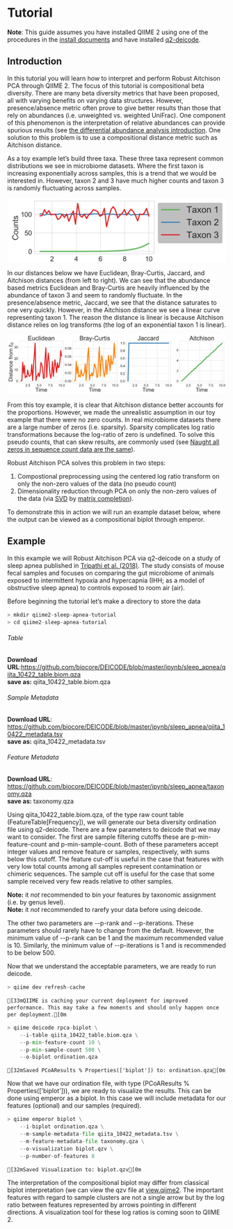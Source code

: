 
# Tutorial 

**Note**: This guide assumes you have installed QIIME 2 using one of the procedures in the [install documents](https://docs.qiime2.org/2019.1/install/) and have installed [q2-deicode](https://library.qiime2.org/plugins/q2-deicode).


## Introduction 

In this tutorial you will learn how to interpret and perform Robust Aitchison PCA through QIIME 2. The focus of this tutorial is compositional beta diversity. There are many beta diversity metrics that have been proposed, all with varying benefits on varying data structures. However, presence/absence metric often prove to give better results than those that rely on abundances (i.e. unweighted vs. weighted UniFrac). One component of this phenomenon is the interpretation of relative abundances can provide spurious results (see [the differential abundance analysis introduction](https://docs.qiime2.org/2019.1/tutorials/gneiss/). One solution to this problem is to use a compositional distance metric such as Aitchison distance. 


As a toy example let’s build three taxa. These three taxa represent common distributions we see in microbiome datasets. Where the first taxon is increasing exponentially across samples, this is a trend that we would be interested in. However, taxon 2 and 3 have much higher counts and taxon 3 is randomly fluctuating across samples.  

![T1](img/T1.png)

In our distances below we have Euclidean, Bray-Curtis, Jaccard, and Aitchison distances (from left to right). We can see that the abundance based metrics Euclidean and Bray-Curtis are heavily influenced by the abundance of taxon 3 and seem to randomly fluctuate. In the presence/absence metric, Jaccard, we see that the distance saturates to one very quickly. However, in the Aitchison distance we see a linear curve representing taxon 1. The reason the distance is linear is because Aitchison distance relies on log transforms (the log of an exponential taxon 1 is linear). 


![T2](img/T2.png)


From this toy example, it is clear that Aitchison distance better accounts for the proportions. However, we made the unrealistic assumption in our toy example that there were no zero counts. In real microbiome datasets there are a large number of zeros (i.e. sparsity). Sparsity complicates log ratio transformations because the log-ratio of zero is undefined. To solve this pseudo counts, that can skew results, are commonly used (see [Naught all zeros in sequence count data are the same](https://www.biorxiv.org/content/10.1101/477794v1)). 

Robust Aitchison PCA solves this problem in two steps:

1.	Compostional preprocessing using the centered log ratio transform on only the non-zero values of the data (no pseudo count)
2.	Dimensionality reduction through PCA on only the non-zero values of the data (via [SVD]( https://en.wikipedia.org/wiki/Singular_value_decomposition) by [matrix completion]( https://arxiv.org/pdf/0906.2027.pdf)). 

To demonstrate this in action we will run an example dataset below, where the output can be viewed as a compositional biplot through emperor. 

## Example 

In this example we will Robust Aitchison PCA via q2-deicode on a study of sleep apnea published in [Tripathi et al. (2018)](https://msystems.asm.org/content/3/3/e00020-18). The study consists of mouse fecal samples and focuses on comparing the gut microbiome of animals exposed to intermittent hypoxia and hypercapnia (IHH; as a model of obstructive sleep apnea) to controls exposed to room air (air). 

Before beginning the tutorial let’s make a directory to store the data


```python
> mkdir qiime2-sleep-apnea-tutorial
> cd qiime2-sleep-apnea-tutorial
```


###### Table
**Download URL**:https://github.com/biocore/DEICODE/blob/master/ipynb/sleep_apnea/qiita_10422_table.biom.qza <br>
**save as:** qiita_10422_table.biom.qza <br>

###### Sample Metadata
**Download URL**: https://github.com/biocore/DEICODE/blob/master/ipynb/sleep_apnea/qiita_10422_metadata.tsv <br>
**save as:** qiita_10422_metadata.tsv <br>

###### Feature Metadata
**Download URL**: https://github.com/biocore/DEICODE/blob/master/ipynb/sleep_apnea/taxonomy.qza <br>
**save as:** taxonomy.qza <br>


Using qiita_10422_table.biom.qza, of the type raw count table (FeatureTable[Frequency]), we will generate our beta diversity ordination file using q2-deicode. There are a few parameters to deicode that we may want to consider. The first are sample filtering cutoffs these are  p-min-feature-count and p-min-sample-count. Both of these parameters accept integer values and remove feature or samples, respectively, with sums below this cutoff. The feature cut-off is useful in the case that features with very low total counts among all samples represent contamination or chimeric sequences. The sample cut off is useful for the case that some sample received very few reads relative to other samples.

**Note:** it _not_ recommended to bin your features by taxonomic assignment (i.e. by genus level). <br>
**Note:** it _not_ recommended to rarefy your data before using deicode. 

The other two parameters are --p-rank and --p-iterations. These parameters should rarely have to change from the default. However, the minimum value of --p-rank can be 1 and the maximum recommended value is 10. Similarly, the minimum value of --p-iterations is 1 and is recommended to be below 500.  

Now that we understand the acceptable parameters, we are ready to run deicode.  



```python
> qiime dev refresh-cache
```

    [33mQIIME is caching your current deployment for improved performance. This may take a few moments and should only happen once per deployment.[0m



```python
> qiime deicode rpca-biplot \
    --i-table qiita_10422_table.biom.qza \
    --p-min-feature-count 10 \
    --p-min-sample-count 500 \
    --o-biplot ordination.qza
```

    [32mSaved PCoAResults % Properties(['biplot']) to: ordination.qza[0m


Now that we have our ordination file, with type (PCoAResults % Properties(['biplot'])), we are ready to visualize the results. This can be done using emperor as a biplot. In this case we will include metadata for our features (optional) and our samples (required). 


```python
> qiime emperor biplot \
    --i-biplot ordination.qza \
    --m-sample-metadata-file qiita_10422_metadata.tsv \
    --m-feature-metadata-file taxonomy.qza \
    --o-visualization biplot.qzv \
    --p-number-of-features 8
```

    [32mSaved Visualization to: biplot.qzv[0m


The interpretation of the compositional biplot may differ from classical biplot interpretation (we can view the qzv file at [view.qiime2](https://view.qiime2.org). The important features with regard to sample clusters are not a single arrow but by the log ratio between features represented by arrows pointing in different directions. A visualization tool for these log ratios is coming soon to QIIME 2. 

